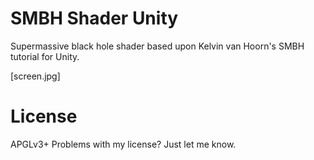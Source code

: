 # SMBH Shader Unity
Supermassive black hole shader based upon Kelvin van Hoorn's SMBH tutorial for Unity.

[screen.jpg]

# License
APGLv3+
Problems with my license? Just let me know.
